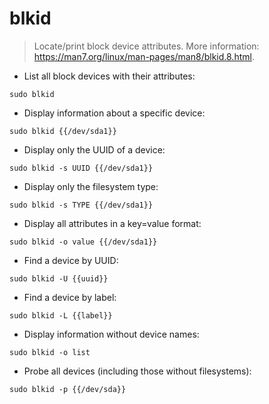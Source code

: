 # blkid

> Locate/print block device attributes.
> More information: <https://man7.org/linux/man-pages/man8/blkid.8.html>.

- List all block devices with their attributes:

`sudo blkid`

- Display information about a specific device:

`sudo blkid {{/dev/sda1}}`

- Display only the UUID of a device:

`sudo blkid -s UUID {{/dev/sda1}}`

- Display only the filesystem type:

`sudo blkid -s TYPE {{/dev/sda1}}`

- Display all attributes in a key=value format:

`sudo blkid -o value {{/dev/sda1}}`

- Find a device by UUID:

`sudo blkid -U {{uuid}}`

- Find a device by label:

`sudo blkid -L {{label}}`

- Display information without device names:

`sudo blkid -o list`

- Probe all devices (including those without filesystems):

`sudo blkid -p {{/dev/sda}}`